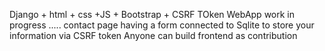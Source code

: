 Django + html + css +JS + Bootstrap + CSRF TOken
WebApp 
work in progress .....
contact page having a form connected to Sqlite to store your information via CSRF token
Anyone can build frontend as contribution
